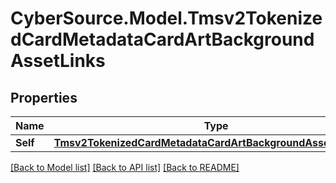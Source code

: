 # CyberSource.Model.Tmsv2TokenizedCardMetadataCardArtBackgroundAssetLinks
## Properties

Name | Type | Description | Notes
------------ | ------------- | ------------- | -------------
**Self** | [**Tmsv2TokenizedCardMetadataCardArtBackgroundAssetLinksSelf**](Tmsv2TokenizedCardMetadataCardArtBackgroundAssetLinksSelf.md) |  | [optional] 

[[Back to Model list]](../README.md#documentation-for-models) [[Back to API list]](../README.md#documentation-for-api-endpoints) [[Back to README]](../README.md)

